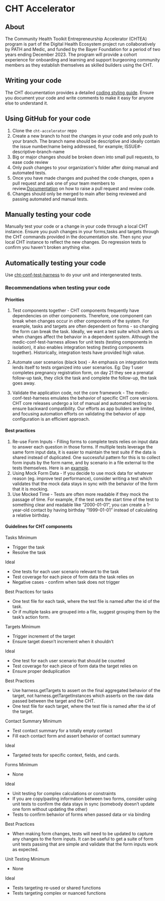 # CHT Accelerator

## About
The Community Health Toolkit Entrepreneurship Accelerator (CHTEA) program is part of the Digital Health Ecosystem project run collaboratively by PATH and Medic, and funded by the Bayer Foundation for a period of two years ending December 2023. The program will provide a cohort experience for onboarding and learning and support burgeoning community members as they establish themselves as skilled builders using the CHT. 

## Writing your code
The CHT documentation provides a detailed [coding styling guide](https://docs.communityhealthtoolkit.org/contribute/code/style-guide/). Ensure you document your code and write comments to make it easy for anyone else to understand it.

## Using GitHub for your code
1. Clone the `cht-accelerator` repo
1. Create a new branch to host the changes in your code and only push to your branch. The branch name should be descriptive and ideally contain the issue number/name being addressed, for example; ISSUE#-descriptive-branch-name
1. Big or major changes should be broken down into small pull requests, to ease code review
1. Only push changes to your organization's folder after doing manual and automated tests.
1. Once you have made changes and pushed the code changes, open a pull request and ask one of your team members to review.[Documentation](https://docs.communityhealthtoolkit.org/contribute/code/workflow/) on how to raise a pull request and review code.
1. Changes should only be merged to main after being reviewed and passing automated and manual tests.

## Manually testing your code
Manually test your code or a change in your code through a local CHT instance. Ensure you push changes in your forms,tasks and targets through the CHT commands provided in the documentation site. Then sync your local CHT instance to reflect the new changes.
Do regression tests to confirm you haven't broken anything else.

## Automatically testing your code
Use [cht-conf-test-harness](https://docs.communityhealthtoolkit.org/apps/tutorials/application-tests/) to do your unit and intergenerated tests.

### Recommendations when testing your code
#### Priorities
1. Test components together - CHT components frequently have dependencies on other components. Therefore, one component can break when changes occur in other components of the system. For example, tasks and targets are often dependent on forms - so changing the form can break the task. Ideally, we want a test suite which alerts us when changes affect the behavior in a dependent system.  Although the medic-conf-test-harness allows for unit tests (testing components in isolation), it also enables integration testing (testing components together). Historically, integration tests have provided high value.

1. Automate user scenarios (black box) - An emphasis on integration tests lends itself to tests organized into user scenarios. Eg: Day 1 user completes pregnancy registration form, on day 21 they see a prenatal follow-up task, they click the task and complete the follow-up, the task goes away.

1. Validate the application code, not the core framework  - The medic-conf-test-harness emulates the behavior of specific CHT core versions. CHT core releases undergo a lot of manual and automated testing to ensure backward compatibility. Our efforts as app builders are limited, and focusing automation efforts on validating the behavior of app configuration is an efficient approach.

#### Best practices
1. Re-use Form Inputs - Filling forms to complete tests relies on input data to answer each question in those forms. If multiple tests leverage the same form input data, it is easier to maintain the test suite if the data is shared instead of duplicated.  One successful pattern for this is to collect form inputs by the form name, and by scenario in a file external to the tests themselves. Here is an [example](https://github.com/medic/cht-core/blob/master/config/default/test/form-inputs.js).
1.  Using Mock Form Data - If you decide to use mock data for whatever reason (eg. improve test performance), consider writing a test which validates that the mock data stays in sync with the behavior of the form that it is mocking.
1. Use Mocked Time - Tests are often more readable if they mock the passage of time. For example, if the test sets the start time of the test to something clear and readable like “2000-01-01”, you can create a 1-year-old contact by having birthday “1999-01-01” instead of calculating a relative birthday.

#### Guidelines for CHT components
Tasks
Minimum
- Trigger the task
- Resolve the task

Ideal
- One tests for each user scenario relevant to the task
- Test coverage for each piece of form data the task relies on
- Negative cases - confirm when task does not trigger

Best Practices for tasks
- One test file for each task, where the test file is named after the id of the task.
- Or if multiple tasks are grouped into a file, suggest grouping them by the task’s action form.

Targets
Minimum
- Trigger increment of the target
- Ensure target doesn’t increment when it shouldn’t

Ideal
- One test for each user scenario that should be counted
- Test coverage for each piece of form data the target relies on
- Ensure proper deduplication

Best Practices
- Use harness.getTargets to assert on the final aggregated behavior of the target, not harness.getTargetInstances which asserts on the raw data passed between the target and the CHT.
- One test file for each target, where the test file is named after the id of the target.

Contact Summary
Minimum
- Test contact summary for a totally empty contact
- Fill each contact form and assert behavior of contact summary

Ideal
- Targeted tests for specific context, fields, and cards.

Forms
Minimum
- None

Ideal
- Unit testing for complex calculations or constraints
- If you are copy/pasting information between two forms, consider using unit tests to confirm the data stays in sync (somebody doesn’t update one form without updating the other)
- Tests to confirm behavior of forms when passed data or via binding

Best Practices
- When making form changes, tests will need to be updated to capture any changes to the form inputs. It can be useful to get a suite of form unit tests passing that are simple and validate that the form inputs work as expected. 

Unit Testing
Minimum
- None

Ideal
- Tests targeting re-used or shared functions
- Tests targeting complex or nuanced functions






